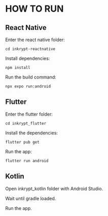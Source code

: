 # HOW TO RUN

## React Native

Enter the react native folder:

```
cd inkrypt-reactnative
```

Install dependencies:

```
npm install
```

Run the build command:

```
npx expo run:android
```

## Flutter

Enter the flutter folder:

```
cd inkrypt_flutter
```

Install the dependencies:

```
flutter pub get
```

Run the app:

```
flutter run android
```

## Kotlin

Open inkrypt_kotlin folder with Android Studio. 

Wait until gradle loaded. 

Run the app.
